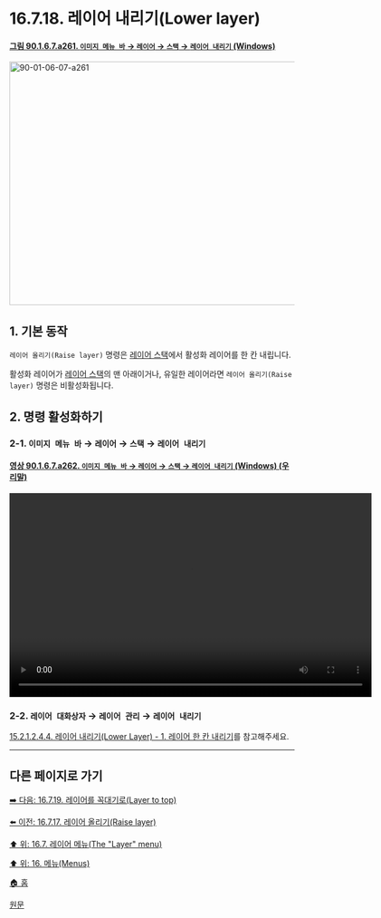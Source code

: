 # 16.7.18. 레이어 내리기(Lower layer)

<a id="90-01-06-07-a261"></a>

#### [그림 90.1.6.7.a261. `이미지 메뉴 바` → `레이어` → `스택` → `레이어 내리기` (Windows)](./90-01-06-07-stack.md#90-01-06-07-a261)
<img width="719" height="430" alt="90-01-06-07-a261" src="https://github.com/user-attachments/assets/0defca65-e6af-45c9-88a9-0b4a3e94b404" />

<a id="16-07-18-s1"></a>

## 1. 기본 동작
`레이어 올리기(Raise layer)` 명령은 [레이어 스택](./19-glossaryx-layer_stack.md)에서 활성화 레이어를 한 칸 내립니다.

활성화 레이어가 [레이어 스택](./19-glossaryx-layer_stack.md)의 맨 아래이거나, 유일한 레이어라면 `레이어 올리기(Raise layer)` 명령은 비활성화됩니다.

<a id="16-07-18-s2"></a>

## 2. 명령 활성화하기

<a id="16-07-18-s2-01"></a>

### 2-1. `이미지 메뉴 바` → `레이어` → `스택` → `레이어 내리기`

<a id="90-01-06-07-a262"></a>

#### [영상 90.1.6.7.a262. `이미지 메뉴 바` → `레이어` → `스택` → `레이어 내리기` (Windows) (우리말)](./90-01-06-07-stack.md#90-01-06-07-a262)
<video controls="controls" width="640" height="360" src="https://github.com/user-attachments/assets/021971a5-ec00-4606-92b3-dd1360e1655d"></video>

<a id="16-07-18-s2-02"></a>

### 2-2. `레이어 대화상자` → `레이어 관리` → `레이어 내리기`
[15.2.1.2.4.4. 레이어 내리기(Lower Layer) - 1. 레이어 한 칸 내리기](./15-02-01-02-04-04-lower_layer.md#15-02-01-02-04-04-s1)를 참고해주세요.

***

## 다른 페이지로 가기

[➡️ 다음: 16.7.19. 레이어를 꼭대기로(Layer to top)](./16-07-19-layer-to-top.md)

[⬅️ 이전: 16.7.17. 레이어 올리기(Raise layer)](./16-07-17-raise-layer.md)

[⬆️ 위: 16.7. 레이어 메뉴(The "Layer" menu)](./16-07-00-the-layer-menu.md)

[⬆️ 위: 16. 메뉴(Menus)](./16-00-menus.md)

[🏠 홈](./00-home.md)

[원문](https://docs.gimp.org/2.10/ko/gimp-layer-lower.html)